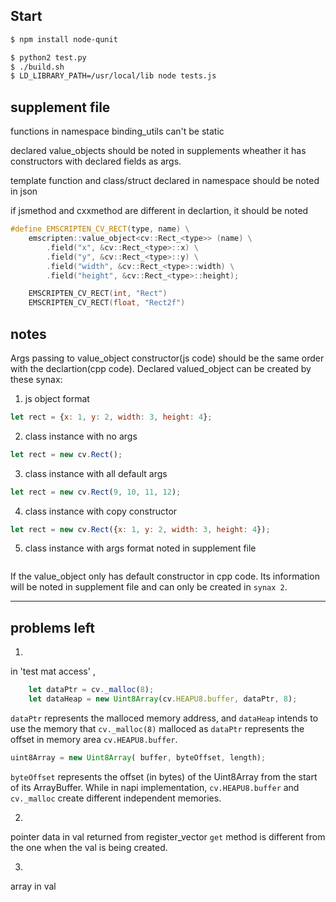 ## Start
```sh
$ npm install node-qunit

$ python2 test.py
$ ./build.sh
$ LD_LIBRARY_PATH=/usr/local/lib node tests.js
```
## supplement file
functions in namespace binding_utils can't be static

declared value_objects should be noted in supplements wheather it has constructors with declared fields as args. 

template function and class/struct declared in namespace should be noted in json

if jsmethod and cxxmethod are different in declartion, it should be noted
```cpp
#define EMSCRIPTEN_CV_RECT(type, name) \
    emscripten::value_object<cv::Rect_<type>> (name) \
        .field("x", &cv::Rect_<type>::x) \
        .field("y", &cv::Rect_<type>::y) \
        .field("width", &cv::Rect_<type>::width) \
        .field("height", &cv::Rect_<type>::height);

    EMSCRIPTEN_CV_RECT(int, "Rect")
    EMSCRIPTEN_CV_RECT(float, "Rect2f")
``` 

## notes
Args passing to value_object constructor(js code) should be the same order with the declartion(cpp code).
Declared valued_object can be created by these synax:
1. js object format
```js
let rect = {x: 1, y: 2, width: 3, height: 4};
```
2. class instance with no args
```js
let rect = new cv.Rect();
```
3. class instance with all default args
```js
let rect = new cv.Rect(9, 10, 11, 12);
```
4. class instance with copy constructor
```js
let rect = new cv.Rect({x: 1, y: 2, width: 3, height: 4});
```
5. class instance with args format noted in supplement file
```js
```

If the value_object only has default constructor in cpp code. Its information will be noted in supplement file and can only be created in `synax 2`.


---
## problems left
1. 
in 'test mat access' ,
```js
    let dataPtr = cv._malloc(8);
    let dataHeap = new Uint8Array(cv.HEAPU8.buffer, dataPtr, 8);
```
`dataPtr` represents the malloced memory address, and `dataHeap` intends to use the memory that `cv._malloc(8)` malloced as `dataPtr` represents the offset in memory area `cv.HEAPU8.buffer`.
```js
uint8Array = new Uint8Array( buffer, byteOffset, length);
```
`byteOffset` represents the offset (in bytes) of the Uint8Array from the start of its ArrayBuffer. 
While in napi implementation, `cv.HEAPU8.buffer` and `cv._malloc` create different independent memories.

2. 
pointer data in val returned from register_vector `get` method is different from the one when the val is being created.

3. 
array in val